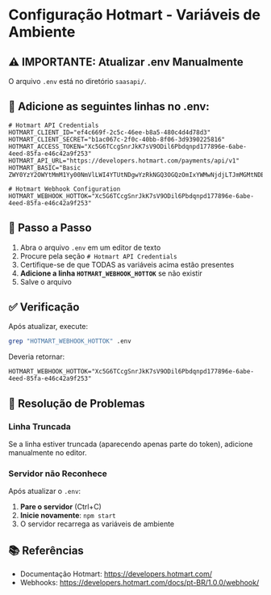 # Configuração Hotmart - Variáveis de Ambiente

## ⚠️ IMPORTANTE: Atualizar .env Manualmente

O arquivo `.env` está no diretório `saasapi/`.

## 📝 Adicione as seguintes linhas no .env:

```env
# Hotmart API Credentials
HOTMART_CLIENT_ID="ef4c669f-2c5c-46ee-b8a5-480c4d4d78d3"
HOTMART_CLIENT_SECRET="b1ac067c-2f0c-40bb-8f06-3d9390225816"
HOTMART_ACCESS_TOKEN="Xc5G6TCcgSnrJkK7sV9ODil6Pbdqnpd177896e-6abe-4eed-85fa-e46c42a9f253"
HOTMART_API_URL="https://developers.hotmart.com/payments/api/v1"
HOTMART_BASIC="Basic ZWY0YzY2OWYtMmM1Yy00NmVlLWI4YTUtNDgwYzRkNGQ3OGQzOmIxYWMwNjdjLTJmMGMtNDBiYi04ZjA2LTNkOTM5MDIyNTgxNg=="

# Hotmart Webhook Configuration
HOTMART_WEBHOOK_HOTTOK="Xc5G6TCcgSnrJkK7sV9ODil6Pbdqnpd177896e-6abe-4eed-85fa-e46c42a9f253"
```

## 🔧 Passo a Passo

1. Abra o arquivo `.env` em um editor de texto
2. Procure pela seção `# Hotmart API Credentials`
3. Certifique-se de que TODAS as variáveis acima estão presentes
4. **Adicione a linha `HOTMART_WEBHOOK_HOTTOK`** se não existir
5. Salve o arquivo

## ✅ Verificação

Após atualizar, execute:

```bash
grep "HOTMART_WEBHOOK_HOTTOK" .env
```

Deveria retornar:

```
HOTMART_WEBHOOK_HOTTOK="Xc5G6TCcgSnrJkK7sV9ODil6Pbdqnpd177896e-6abe-4eed-85fa-e46c42a9f253"
```

## 🚨 Resolução de Problemas

### Linha Truncada

Se a linha estiver truncada (aparecendo apenas parte do token), adicione manualmente no editor.

### Servidor não Reconhece

Após atualizar o `.env`:

1. **Pare o servidor** (Ctrl+C)
2. **Inicie novamente**: `npm start`
3. O servidor recarrega as variáveis de ambiente

## 📚 Referências

- Documentação Hotmart: https://developers.hotmart.com/
- Webhooks: https://developers.hotmart.com/docs/pt-BR/1.0.0/webhook/
